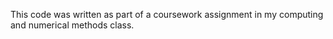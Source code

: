 This code was written as part of a coursework assignment in my computing and numerical methods class.
